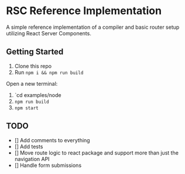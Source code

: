 # RSC Reference Implementation

A simple reference implementation of a compiler and basic router setup utilizing React Server Components.

## Getting Started

1. Clone this repo
2. Run `npm i && npm run build`

Open a new terminal:

1. `cd examples/node
2. `npm run build`
3. `npm start`

## TODO

- [] Add comments to everything
- [] Add tests
- [] Move route logic to react package and support more than just the navigation API
- [] Handle form submissions
